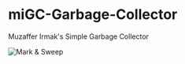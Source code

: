 # miGC-Garbage-Collector
Muzaffer Irmak's Simple Garbage Collector

![Mark & Sweep](https://en.wikipedia.org/wiki/Tracing_garbage_collection#/media/File:Animation_of_the_Naive_Mark_and_Sweep_Garbage_Collector_Algorithm.gif)
